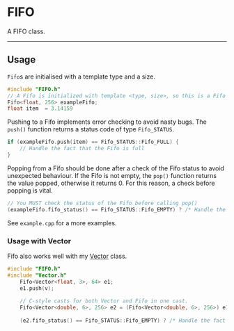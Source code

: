 # FIFO
A FIFO class.

--- 

## Usage 
`Fifo`s are initialised with a template type and a size.
```cpp
#include "FIFO.h"
// A Fifo is initialized with template <type, size>, so this is a Fifo of 256 floats.
Fifo<float, 256> exampleFifo;
float item  = 3.14159
```

Pushing to a Fifo implements error checking to avoid nasty bugs.
The `push()` function returns a status code of type `Fifo_STATUS`.
```cpp
if (exampleFifo.push(item) == Fifo_STATUS::Fifo_FULL) {
    // Handle the fact that the Fifo is full
}
```

Popping from a Fifo should be done after a check of the Fifo status to avoid unexpected behaviour.
If the Fifo is not empty, the `pop()` function returns the value popped, otherwise it returns 0. 
For this reason, a check before popping is vital.
```cpp
// You MUST check the status of the Fifo before calling pop()
(exampleFifo.fifo_status() == Fifo_STATUS::Fifo_EMPTY) ? /* Handle the fact that it's empty. */ : exampleFifo.pop();
```

See `example.cpp` for a more examples.


### Usage with Vector
Fifo also works well with my [Vector](https://github.com/robosam2003/Vector) class.
```cpp
#include "FIFO.h"
#include "Vector.h"
    Fifo<Vector<float, 3>, 64> e1;
    e1.push(v);
    
    // C-style casts for both Vector and Fifo in one cast.
    Fifo<Vector<double, 6>, 256> e2 = (Fifo<Vector<double, 6>, 256>) e1;
    
    (e2.fifo_status() == Fifo_STATUS::Fifo_EMPTY) ? /* Handle the fact that it's empty. */ : e2.pop();
```

